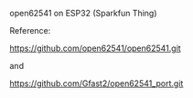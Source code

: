 open62541 on ESP32 (Sparkfun Thing)

Reference:

https://github.com/open62541/open62541.git

and 

https://github.com/Gfast2/open62541_port.git
